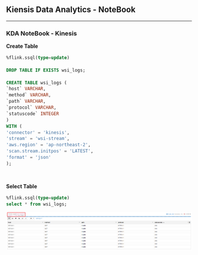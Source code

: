 ## Kiensis Data Analytics - NoteBook
---
### KDA NoteBook - Kinesis
**Create Table**
```sql
%flink.ssql(type=update)

DROP TABLE IF EXISTS wsi_logs;

CREATE TABLE wsi_logs (
`host` VARCHAR,
`method` VARCHAR,
`path` VARCHAR,
`protocol` VARCHAR,
`statuscode` INTEGER
)
WITH (
'connector' = 'kinesis',
'stream' = 'wsi-stream',
'aws.region' = 'ap-northeast-2',
'scan.stream.initpos' = 'LATEST',
'format' = 'json'
);
```

<br>

**Select Table**
```sql
%flink.ssql(type=update)
select * from wsi_logs;
```
![Select KDA NoteBook Table](https://github.com/ondacloud/AWS/raw/main/KinesisSeries/KinesisDataAnalytics/Kinesis/img/image-1.png)